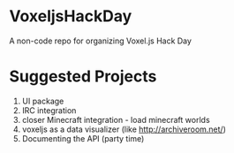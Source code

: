 VoxeljsHackDay
==============

A non-code repo for organizing Voxel.js Hack Day


Suggested Projects
=================
1. UI package
1. IRC integration
1. closer Minecraft integration - load minecraft worlds
1. voxeljs as a data visualizer (like http://archiveroom.net/)
1. Documenting the API (party time)
